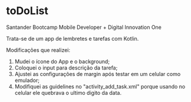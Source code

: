 # toDoList
<p>Santander Bootcamp Mobile Developer + Digital Innovation One
<p>Trata-se de um app de lembretes e tarefas com Kotlin.

Modificações que realizei:
1. Mudei o ícone do App e o background;
2. Coloquei o input para descrição da tarefa;
3. Ajustei as configurações de margin após testar em um celular como emulador;
4. Modifiquei as guidelines no "activity_add_task.xml" porque usando no celular ele quebrava o ultimo digito da data.
